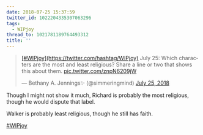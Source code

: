 ```yaml
---
date: 2018-07-25 15:37:59
twitter_id: 1022204335307063296
tags:
  - WIPjoy
thread_to: 1021781189764493312
title: ''
---
```


<blockquote class="twitter-tweet"><p lang="en" dir="ltr"><a href="https://twitter.com/hashtag/WIPjoy?src=hash&amp;ref_src=twsrc%5Etfw">[#WIPjoy](https://twitter.com/hashtag/WIPjoy)</a> July 25: Which characters are the most and least religious? Share a line or two that shows this about them. <a href="https://t.co/znpN6209jW">pic.twitter.com/znpN6209jW</a></p>&mdash; Bethany A. Jennings✨ (@simmeringmind) <a href="https://twitter.com/simmeringmind/status/1021968413047119872?ref_src=twsrc%5Etfw">July 25, 2018</a></blockquote>
<script async src="https://platform.twitter.com/widgets.js" charset="utf-8"></script>

Though I might not show it much, Richard is probably the most religious, though he would dispute that label.

Walker is probably least religious, though he still has faith.

[#WIPjoy](https://twitter.com/hashtag/WIPjoy)
